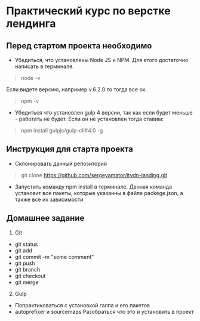 # Практический курс по верстке лендинга

## Перед стартом проекта необходимо

+ Убедиться, что установлены Node JS и NPM. Для єтого достаточно написать в терминале.
 
> node -v

Если видете версию, например v.6.2.0 то тогда все ок.
  
> npm -v

* Убедиться что установлен gulp 4 версии, так как если будет меньше - работать не будет. Если он не установлен тогда ставим:
> npm install gulpjs/gulp-cli#4.0 -g 
 
## Инструкция для старта проекта
* Склонировать данный репозиторий
> git clone https://github.com/sergeyamator/itvdn-landing.git 

* Запустить команду npm install в терминале. Данная команда установит все пакеты, которые указанны в файле 
packege.json, а также все их зависимости


## Домашнее задание
1. Git
- git status
- git add
- git commit -m "some comment"
- git push
- git branch
- git checkout
- git merge

2. Gulp
- Попрактиковаться с установкой галпа и его пакетов
- autoprefixer и sourcemaps Разобраться что это и установить в проект
